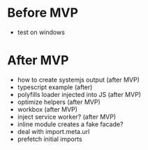 # Before MVP

- test on windows

# After MVP

- how to create systemjs output (after MVP)
- typescript example (after)
- polyfills loader injected into JS (after MVP)
- optimize helpers (after MVP)
- workbox (after MVP)
- inject service worker? (after MVP)
- inline module creates a fake facade?
- deal with import.meta.url
- prefetch initial imports
